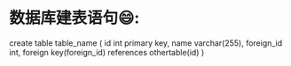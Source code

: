 # 数据库建表语句:smile::
create table table_name
(
  id int primary key,
  name varchar(255),
  foreign_id int,
  foreign key(foreign_id) references othertable(id)
)
